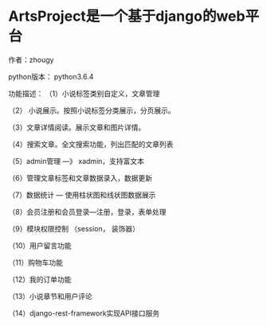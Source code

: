 # ArtsProject是一个基于django的web平台

作者：zhougy

python版本：
    python3.6.4

功能描述：
（1）小说标签类别自定义，文章管理

（2） 小说展示。按照小说标签分类展示，分页展示。

（3）文章详情阅读。展示文章和图片详情。

（4）搜索文章。全文搜索功能，列出匹配的文章列表

（5）admin管理  —》 xadmin，支持富文本

（6）管理文章标签和文章数据录入，数据更新

（7）数据统计 — 使用柱状图和线状图数据展示

（8）会员注册和会员登录—注册，登录，表单处理

（9）模块权限控制 （session， 装饰器）

（10）用户留言功能

（11）购物车功能

（12）我的订单功能

（13）小说章节和用户评论

（14）django-rest-framework实现API接口服务


